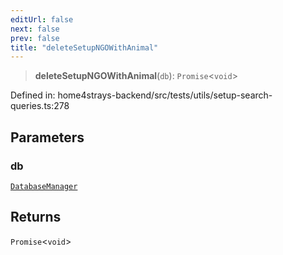 ```yaml
---
editUrl: false
next: false
prev: false
title: "deleteSetupNGOWithAnimal"
---
```


> **deleteSetupNGOWithAnimal**(`db`): `Promise`\<`void`\>

Defined in: home4strays-backend/src/tests/utils/setup-search-queries.ts:278

## Parameters

### db

[`DatabaseManager`](/docs/code/backend/database/db/classes/databasemanager/)

## Returns

`Promise`\<`void`\>
